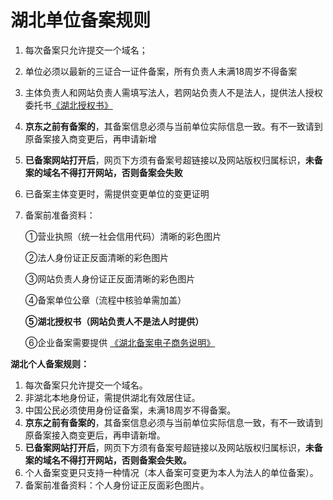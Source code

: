 # **湖北单位备案规则**

1. 每次备案只允许提交一个域名；  

2. 单位必须以最新的三证合一证件备案，所有负责人未满18周岁不得备案

3. 主体负责人和网站负责人需填写法人，若网站负责人不是法人，提供法人授权委托书[《湖北授权书》](https://img1.jcloudcs.com/cms/f2e80f40-5e25-4b34-b900-f84f3ad4f2e020180503113810.doc)

4. **京东之前有备案的**，其备案信息必须与当前单位实际信息一致。有不一致请到原备案接入商变更后，再申请新增

5. **已备案网站打开后**，网页下方须有备案号超链接以及网站版权归属标识，**未备案的域名不得打开网站，否则备案会失败**

6. 已备案主体变更时，需提供变更单位的变更证明

7. 备案前准备资料：

   ①营业执照（统一社会信用代码）清晰的彩色图片

   ②法人身份证正反面清晰的彩色图片

   ③网站负责人身份证正反面清晰的彩色图片

   ④备案单位公章（流程中核验单需加盖）

   **⑤湖北授权书（网站负责人不是法人时提供）**

   ⑥企业备案需要提供 [《湖北备案电子商务说明》](https://beianwendang.s3.cn-north-1.jdcloud-oss.com/beianrumen/guanjuguize/hubei/hbdssm.docx)

**湖北个人备案规则：**

1. 每次备案只允许提交一个域名。
2. 非湖北本地身份证，需提供湖北有效居住证。
3. 中国公民必须使用身份证备案，未满18周岁不得备案。
4. **京东之前有备案的**，其备案信息必须与当前单位实际信息一致，有不一致请到原备案接入商变更后，再申请新增。
5. **已备案网站打开后**，网页下方须有备案号超链接以及网站版权归属标识，**未备案的域名不得打开网站，否则备案会失败。**
6. 个人备案变更只支持一种情况（本人备案可变更为本人为法人的单位备案）。
7. 备案前准备资料：个人身份证正反面彩色图片。